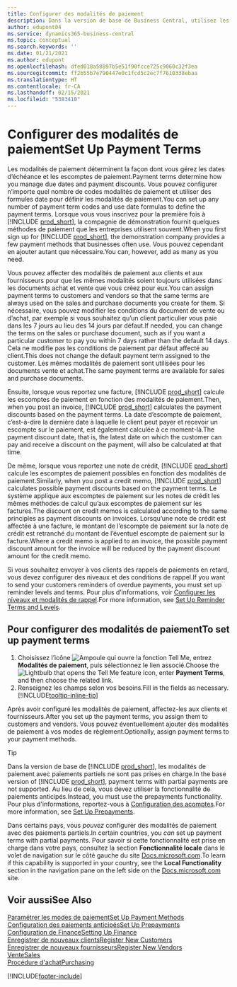 ```yaml
---
title: Configurer des modalités de paiement
description: Dans la version de base de Business Central, utilisez les modalités de paiement pour gérer les dates d’échéance et les escomptes de paiement.
author: edupont04
ms.service: dynamics365-business-central
ms.topic: conceptual
ms.search.keywords: ''
ms.date: 01/21/2021
ms.author: edupont
ms.openlocfilehash: dfed018a58897b5e51f90fcce725c9060c32f3ea
ms.sourcegitcommit: ff2b55b7e790447e0c1fcd5c2ec7f7610338ebaa
ms.translationtype: HT
ms.contentlocale: fr-CA
ms.lasthandoff: 02/15/2021
ms.locfileid: "5383410"
---
```

# <a name="set-up-payment-terms"></a><span data-ttu-id="1a31c-103">Configurer des modalités de paiement</span><span class="sxs-lookup"><span data-stu-id="1a31c-103">Set Up Payment Terms</span></span>

<span data-ttu-id="1a31c-104">Les modalités de paiement déterminent la façon dont vous gérez les dates d’échéance et les escomptes de paiement.</span><span class="sxs-lookup"><span data-stu-id="1a31c-104">Payment terms determine how you manage due dates and payment discounts.</span></span> <span data-ttu-id="1a31c-105">Vous pouvez configurer n’importe quel nombre de codes modalités de paiement et utiliser des formules date pour définir les modalités de paiement.</span><span class="sxs-lookup"><span data-stu-id="1a31c-105">You can set up any number of payment term codes and use date formulas to define the payment terms.</span></span> <span data-ttu-id="1a31c-106">Lorsque vous vous inscrivez pour la première fois à [!INCLUDE [prod_short](includes/prod_short.md)], la compagnie de démonstration fournit quelques méthodes de paiement que les entreprises utilisent souvent.</span><span class="sxs-lookup"><span data-stu-id="1a31c-106">When you first sign up for [!INCLUDE [prod_short](includes/prod_short.md)], the demonstration company provides a few payment methods that businesses often use.</span></span> <span data-ttu-id="1a31c-107">Vous pouvez cependant en ajouter autant que nécessaire.</span><span class="sxs-lookup"><span data-stu-id="1a31c-107">You can, however, add as many as you need.</span></span>  

<span data-ttu-id="1a31c-108">Vous pouvez affecter des modalités de paiement aux clients et aux fournisseurs pour que les mêmes modalités soient toujours utilisées dans les documents achat et vente que vous créez pour eux.</span><span class="sxs-lookup"><span data-stu-id="1a31c-108">You can assign payment terms to customers and vendors so that the same terms are always used on the sales and purchase documents you create for them.</span></span> <span data-ttu-id="1a31c-109">Si nécessaire, vous pouvez modifier les conditions du document de vente ou d’achat, par exemple si vous souhaitez qu’un client particulier vous paie dans les 7 jours au lieu des 14 jours par défaut.</span><span class="sxs-lookup"><span data-stu-id="1a31c-109">If needed, you can change the terms on the sales or purchase document, such as if you want a particular customer to pay you within 7 days rather than the default 14 days.</span></span> <span data-ttu-id="1a31c-110">Cela ne modifie pas les conditions de paiement par défaut affecté au client.</span><span class="sxs-lookup"><span data-stu-id="1a31c-110">This does not change the default payment term assigned to the customer.</span></span> <span data-ttu-id="1a31c-111">Les mêmes modalités de paiement sont utilisées pour les documents vente et achat.</span><span class="sxs-lookup"><span data-stu-id="1a31c-111">The same payment terms are available for sales and purchase documents.</span></span>

<span data-ttu-id="1a31c-112">Ensuite, lorsque vous reportez une facture, [!INCLUDE [prod_short](includes/prod_short.md)] calcule les escomptes de paiement en fonction des modalités de paiement.</span><span class="sxs-lookup"><span data-stu-id="1a31c-112">Then, when you post an invoice, [!INCLUDE [prod_short](includes/prod_short.md)] calculates the payment discounts based on the payment terms.</span></span> <span data-ttu-id="1a31c-113">La date d’escompte de paiement, c’est-à-dire la dernière date à laquelle le client peut payer et recevoir un escompte sur le paiement, est également calculée à ce moment-là.</span><span class="sxs-lookup"><span data-stu-id="1a31c-113">The payment discount date, that is, the latest date on which the customer can pay and receive a discount on the payment, will also be calculated at that time.</span></span>  

<span data-ttu-id="1a31c-114">De même, lorsque vous reportez une note de crédit, [!INCLUDE [prod_short](includes/prod_short.md)] calcule les escomptes de paiement possibles en fonction des modalités de paiement.</span><span class="sxs-lookup"><span data-stu-id="1a31c-114">Similarly, when you post a credit memo, [!INCLUDE [prod_short](includes/prod_short.md)] calculates possible payment discounts based on the payment terms.</span></span> <span data-ttu-id="1a31c-115">Le système applique aux escomptes de paiement sur les notes de crédit les mêmes méthodes de calcul qu’aux escomptes de paiement sur les factures.</span><span class="sxs-lookup"><span data-stu-id="1a31c-115">The discount on credit memos is calculated according to the same principles as payment discounts on invoices.</span></span> <span data-ttu-id="1a31c-116">Lorsqu’une note de crédit est affectée à une facture, le montant de l’escompte de paiement sur la note de crédit est retranché du montant de l’éventuel escompte de paiement sur la facture.</span><span class="sxs-lookup"><span data-stu-id="1a31c-116">Where a credit memo is applied to an invoice, the possible payment discount amount for the invoice will be reduced by the payment discount amount for the credit memo.</span></span>  

<span data-ttu-id="1a31c-117">Si vous souhaitez envoyer à vos clients des rappels de paiements en retard, vous devez configurer des niveaux et des conditions de rappel.</span><span class="sxs-lookup"><span data-stu-id="1a31c-117">If you want to send your customers reminders of overdue payments, you must set up reminder levels and terms.</span></span> <span data-ttu-id="1a31c-118">Pour plus d’informations, voir [Configurer les niveaux et modalités de rappel](finance-setup-reminders.md).</span><span class="sxs-lookup"><span data-stu-id="1a31c-118">For more information, see [Set Up Reminder Terms and Levels](finance-setup-reminders.md).</span></span>  

## <a name="to-set-up-payment-terms"></a><span data-ttu-id="1a31c-119">Pour configurer des modalités de paiement</span><span class="sxs-lookup"><span data-stu-id="1a31c-119">To set up payment terms</span></span>

1. <span data-ttu-id="1a31c-120">Choisissez l’icône ![Ampoule qui ouvre la fonction Tell Me](media/ui-search/search_small.png "Dites-moi ce que vous voulez faire"), entrez **Modalités de paiement**, puis sélectionnez le lien associé.</span><span class="sxs-lookup"><span data-stu-id="1a31c-120">Choose the ![Lightbulb that opens the Tell Me feature](media/ui-search/search_small.png "Tell me what you want to do") icon, enter **Payment Terms**, and then choose the related link.</span></span>  
2. <span data-ttu-id="1a31c-121">Renseignez les champs selon vos besoins.</span><span class="sxs-lookup"><span data-stu-id="1a31c-121">Fill in the fields as necessary.</span></span> [!INCLUDE[tooltip-inline-tip](includes/tooltip-inline-tip_md.md)]  

<span data-ttu-id="1a31c-122">Après avoir configuré les modalités de paiement, affectez-les aux clients et fournisseurs.</span><span class="sxs-lookup"><span data-stu-id="1a31c-122">After you set up the payment terms, you assign them to customers and vendors.</span></span> <span data-ttu-id="1a31c-123">Vous pouvez éventuellement ajouter des modalités de paiement à vos modes de règlement.</span><span class="sxs-lookup"><span data-stu-id="1a31c-123">Optionally, assign payment terms to your payment methods.</span></span>  

> [!TIP]
> <span data-ttu-id="1a31c-124">Dans la version de base de [!INCLUDE [prod_short](includes/prod_short.md)], les modalités de paiement avec paiements partiels ne sont pas prises en charge.</span><span class="sxs-lookup"><span data-stu-id="1a31c-124">In the base version of [!INCLUDE [prod_short](includes/prod_short.md)], payment terms with partial payments are not supported.</span></span> <span data-ttu-id="1a31c-125">Au lieu de cela, vous devez utiliser la fonctionnalité de paiements anticipés.</span><span class="sxs-lookup"><span data-stu-id="1a31c-125">Instead, you must use the prepayments functionality.</span></span> <span data-ttu-id="1a31c-126">Pour plus d'informations, reportez\-vous à [Configuration des acomptes](finance-set-up-prepayments.md).</span><span class="sxs-lookup"><span data-stu-id="1a31c-126">For more information, see [Set Up Prepayments](finance-set-up-prepayments.md).</span></span>
>
> <span data-ttu-id="1a31c-127">Dans certains pays, vous *pouvez* configurer des modalités de paiement avec des paiements partiels.</span><span class="sxs-lookup"><span data-stu-id="1a31c-127">In certain countries, you *can* set up payment terms with partial payments.</span></span> <span data-ttu-id="1a31c-128">Pour savoir si cette fonctionnalité est prise en charge dans votre pays, consultez la section **Fonctionnalité locale** dans le volet de navigation sur le côté gauche du site [Docs.microsoft.com](about-localization.md).</span><span class="sxs-lookup"><span data-stu-id="1a31c-128">To learn if this capability is supported in your country, see the **Local Functionality** section in the navigation pane on the left side on the [Docs.microsoft.com](about-localization.md) site.</span></span>

## <a name="see-also"></a><span data-ttu-id="1a31c-129">Voir aussi</span><span class="sxs-lookup"><span data-stu-id="1a31c-129">See Also</span></span>

[<span data-ttu-id="1a31c-130">Paramétrer les modes de paiement</span><span class="sxs-lookup"><span data-stu-id="1a31c-130">Set Up Payment Methods</span></span>](finance-payment-methods.md)  
[<span data-ttu-id="1a31c-131">Configuration des paiements anticipés</span><span class="sxs-lookup"><span data-stu-id="1a31c-131">Set Up Prepayments</span></span>](finance-set-up-prepayments.md)  
[<span data-ttu-id="1a31c-132">Configuration de Finance</span><span class="sxs-lookup"><span data-stu-id="1a31c-132">Setting Up Finance</span></span>](finance-setup-finance.md)  
[<span data-ttu-id="1a31c-133">Enregistrer de nouveaux clients</span><span class="sxs-lookup"><span data-stu-id="1a31c-133">Register New Customers</span></span>](sales-how-register-new-customers.md)  
[<span data-ttu-id="1a31c-134">Enregistrer de nouveaux fournisseurs</span><span class="sxs-lookup"><span data-stu-id="1a31c-134">Register New Vendors</span></span>](purchasing-how-register-new-vendors.md)  
[<span data-ttu-id="1a31c-135">Vente</span><span class="sxs-lookup"><span data-stu-id="1a31c-135">Sales</span></span>](sales-manage-sales.md)  
[<span data-ttu-id="1a31c-136">Procédure d'achat</span><span class="sxs-lookup"><span data-stu-id="1a31c-136">Purchasing</span></span>](purchasing-manage-purchasing.md)  


[!INCLUDE[footer-include](includes/footer-banner.md)]